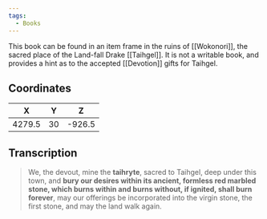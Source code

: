 ```yaml
---
tags:
  - Books
---
```


This book can be found in an item frame in the ruins of [[Wokonori]], the sacred place of the Land-fall Drake [[Taihgel]]. It is not a writable book, and provides a hint as to the accepted [[Devotion]] gifts for Taihgel.

## Coordinates
| **X**  | **Y** | **Z**  |
| :----: | :---: | :----: |
| 4279.5 |  30   | -926.5 |

## Transcription
> We, the devout, mine the **taihryte**, sacred to Taihgel, deep under this town, and **bury our desires within its ancient, formless red marbled stone, which burns within and burns without, if ignited, shall burn forever**, may our offerings be incorporated into the virgin stone, the first stone, and may the land walk again.

